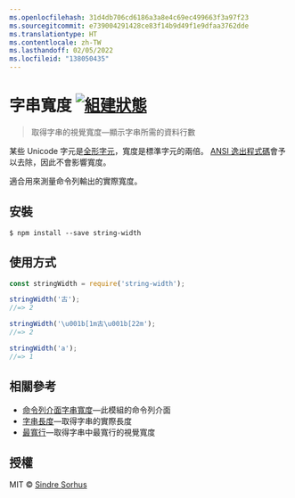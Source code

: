 ```yaml
---
ms.openlocfilehash: 31d4db706cd6186a3a8e4c69ec499663f3a97f23
ms.sourcegitcommit: e739004291428ce83f14b9d49f1e9dfaa3762dde
ms.translationtype: HT
ms.contentlocale: zh-TW
ms.lasthandoff: 02/05/2022
ms.locfileid: "138050435"
---
```

# <a name="string-width-build-statushttpstravis-ciorgsindresorhusstring-width"></a>字串寬度 [![組建狀態](https://travis-ci.org/sindresorhus/string-width.svg?branch=master)](https://travis-ci.org/sindresorhus/string-width)

> 取得字串的視覺寬度—顯示字串所需的資料行數

某些 Unicode 字元是[全形字元](https://en.wikipedia.org/wiki/Halfwidth_and_fullwidth_forms)，寬度是標準字元的兩倍。 [ANSI 逸出程式碼](http://en.wikipedia.org/wiki/ANSI_escape_code)會予以去除，因此不會影響寬度。

適合用來測量命令列輸出的實際寬度。


## <a name="install"></a>安裝

```
$ npm install --save string-width
```


## <a name="usage"></a>使用方式

```js
const stringWidth = require('string-width');

stringWidth('古');
//=> 2

stringWidth('\u001b[1m古\u001b[22m');
//=> 2

stringWidth('a');
//=> 1
```


## <a name="related"></a>相關參考

- [命令列介面字串寬度](https://github.com/sindresorhus/string-width-cli)—此模組的命令列介面
- [字串長度](https://github.com/sindresorhus/string-length)—取得字串的實際長度
- [最寬行](https://github.com/sindresorhus/widest-line)—取得字串中最寬行的視覺寬度


## <a name="license"></a>授權

MIT © [Sindre Sorhus](https://sindresorhus.com)

